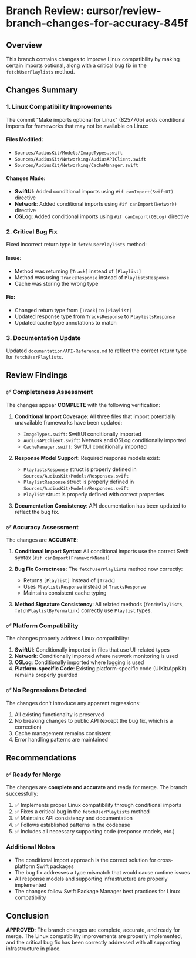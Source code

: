 # Branch Review: cursor/review-branch-changes-for-accuracy-845f

## Overview
This branch contains changes to improve Linux compatibility by making certain imports optional, along with a critical bug fix in the `fetchUserPlaylists` method.

## Changes Summary

### 1. Linux Compatibility Improvements
The commit "Make imports optional for Linux" (825770b) adds conditional imports for frameworks that may not be available on Linux:

#### Files Modified:
- `Sources/AudiusKit/Models/ImageTypes.swift`
- `Sources/AudiusKit/Networking/AudiusAPIClient.swift`
- `Sources/AudiusKit/Networking/CacheManager.swift`

#### Changes Made:
- **SwiftUI**: Added conditional imports using `#if canImport(SwiftUI)` directive
- **Network**: Added conditional imports using `#if canImport(Network)` directive  
- **OSLog**: Added conditional imports using `#if canImport(OSLog)` directive

### 2. Critical Bug Fix
Fixed incorrect return type in `fetchUserPlaylists` method:

#### Issue:
- Method was returning `[Track]` instead of `[Playlist]`
- Method was using `TracksResponse` instead of `PlaylistsResponse`
- Cache was storing the wrong type

#### Fix:
- Changed return type from `[Track]` to `[Playlist]`
- Updated response type from `TracksResponse` to `PlaylistsResponse`
- Updated cache type annotations to match

### 3. Documentation Update
Updated `documentation/API-Reference.md` to reflect the correct return type for `fetchUserPlaylists`.

## Review Findings

### ✅ Completeness Assessment
The changes appear **COMPLETE** with the following verification:

1. **Conditional Import Coverage**: All three files that import potentially unavailable frameworks have been updated:
   - `ImageTypes.swift`: SwiftUI conditionally imported
   - `AudiusAPIClient.swift`: Network and OSLog conditionally imported  
   - `CacheManager.swift`: SwiftUI conditionally imported

2. **Response Model Support**: Required response models exist:
   - `PlaylistsResponse` struct is properly defined in `Sources/AudiusKit/Models/Responses.swift`
   - `PlaylistResponse` struct is properly defined in `Sources/AudiusKit/Models/Responses.swift`
   - `Playlist` struct is properly defined with correct properties

3. **Documentation Consistency**: API documentation has been updated to reflect the bug fix.

### ✅ Accuracy Assessment
The changes are **ACCURATE**:

1. **Conditional Import Syntax**: All conditional imports use the correct Swift syntax (`#if canImport(FrameworkName)`)

2. **Bug Fix Correctness**: The `fetchUserPlaylists` method now correctly:
   - Returns `[Playlist]` instead of `[Track]`
   - Uses `PlaylistsResponse` instead of `TracksResponse`
   - Maintains consistent cache typing

3. **Method Signature Consistency**: All related methods (`fetchPlaylists`, `fetchPlaylistByPermalink`) correctly use `Playlist` types.

### ✅ Platform Compatibility
The changes properly address Linux compatibility:

1. **SwiftUI**: Conditionally imported in files that use UI-related types
2. **Network**: Conditionally imported where network monitoring is used  
3. **OSLog**: Conditionally imported where logging is used
4. **Platform-specific Code**: Existing platform-specific code (UIKit/AppKit) remains properly guarded

### ✅ No Regressions Detected
The changes don't introduce any apparent regressions:

1. All existing functionality is preserved
2. No breaking changes to public API (except the bug fix, which is a correction)
3. Cache management remains consistent
4. Error handling patterns are maintained

## Recommendations

### ✅ Ready for Merge
The changes are **complete and accurate** and ready for merge. The branch successfully:

1. ✅ Implements proper Linux compatibility through conditional imports
2. ✅ Fixes a critical bug in the `fetchUserPlaylists` method
3. ✅ Maintains API consistency and documentation
4. ✅ Follows established patterns in the codebase
5. ✅ Includes all necessary supporting code (response models, etc.)

### Additional Notes
- The conditional import approach is the correct solution for cross-platform Swift packages
- The bug fix addresses a type mismatch that would cause runtime issues
- All response models and supporting infrastructure are properly implemented
- The changes follow Swift Package Manager best practices for Linux compatibility

## Conclusion
**APPROVED**: The branch changes are complete, accurate, and ready for merge. The Linux compatibility improvements are properly implemented, and the critical bug fix has been correctly addressed with all supporting infrastructure in place.